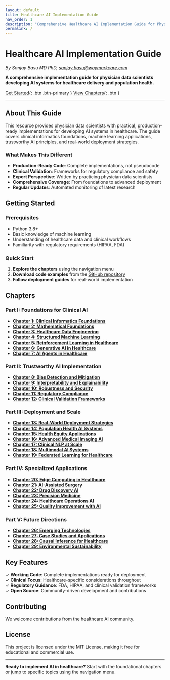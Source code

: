 ```yaml
---
layout: default
title: Healthcare AI Implementation Guide
nav_order: 1
description: "Comprehensive Healthcare AI Implementation Guide for Physician Data Scientists"
permalink: /
---
```


# Healthcare AI Implementation Guide

*By Sanjay Basu MD PhD, sanjay.basu@waymarkcare.com*

**A comprehensive implementation guide for physician data scientists developing AI systems for healthcare delivery and population health.**

[Get Started](#getting-started){: .btn .btn-primary } [View Chapters](#chapters){: .btn }

---

## About This Guide

This resource provides physician data scientists with practical, production-ready implementations for developing AI systems in healthcare. The guide covers clinical informatics foundations, machine learning applications, trustworthy AI principles, and real-world deployment strategies.

### What Makes This Different

- **Production-Ready Code**: Complete implementations, not pseudocode
- **Clinical Validation**: Frameworks for regulatory compliance and safety
- **Expert Perspective**: Written by practicing physician data scientists
- **Comprehensive Coverage**: From foundations to advanced deployment
- **Regular Updates**: Automated monitoring of latest research

## Getting Started

### Prerequisites

- Python 3.8+
- Basic knowledge of machine learning
- Understanding of healthcare data and clinical workflows
- Familiarity with regulatory requirements (HIPAA, FDA)

### Quick Start

1. **Explore the chapters** using the navigation menu
2. **Download code examples** from the [GitHub repository](https://github.com/sanjaybasu-waymark/healthcare-ai-book)
3. **Follow deployment guides** for real-world implementation

## Chapters

### Part I: Foundations for Clinical AI
- **[Chapter 1: Clinical Informatics Foundations](chapters/01-clinical-informatics-peer-reviewed/)**
- **[Chapter 2: Mathematical Foundations](chapters/02-mathematical-foundations-peer-reviewed/)**
- **[Chapter 3: Healthcare Data Engineering](chapters/03-healthcare-data-engineering-peer-reviewed/)**
- **[Chapter 4: Structured Machine Learning](chapters/04-structured-ml-clinical-comprehensive/)**
- **[Chapter 5: Reinforcement Learning in Healthcare](chapters/05-reinforcement-learning-healthcare-comprehensive/)**
- **[Chapter 6: Generative AI in Healthcare](chapters/06-generative-ai-healthcare-comprehensive/)**
- **[Chapter 7: AI Agents in Healthcare](chapters/07-ai-agents-healthcare-comprehensive/)**

### Part II: Trustworthy AI Implementation
- **[Chapter 8: Bias Detection and Mitigation](chapters/08-bias-detection-mitigation-comprehensive/)**
- **[Chapter 9: Interpretability and Explainability](chapters/09-interpretability-explainability-comprehensive/)**
- **[Chapter 10: Robustness and Security](chapters/10-robustness-security-comprehensive/)**
- **[Chapter 11: Regulatory Compliance](chapters/11-regulatory-compliance-comprehensive/)**
- **[Chapter 12: Clinical Validation Frameworks](chapters/12-clinical-validation-frameworks-comprehensive/)**

### Part III: Deployment and Scale
- **[Chapter 13: Real-World Deployment Strategies](chapters/13-real-world-deployment-strategies-comprehensive/)**
- **[Chapter 14: Population Health AI Systems](chapters/14-population-health-ai-systems-comprehensive/)**
- **[Chapter 15: Health Equity Applications](chapters/15-health-equity-applications-comprehensive/)**
- **[Chapter 16: Advanced Medical Imaging AI](chapters/16-advanced-medical-imaging-ai-comprehensive/)**
- **[Chapter 17: Clinical NLP at Scale](chapters/17-clinical-nlp-at-scale-comprehensive/)**
- **[Chapter 18: Multimodal AI Systems](chapters/18-multimodal-ai-systems-comprehensive/)**
- **[Chapter 19: Federated Learning for Healthcare](chapters/19-federated-learning-healthcare-comprehensive/)**

### Part IV: Specialized Applications
- **[Chapter 20: Edge Computing in Healthcare](chapters/20-edge-computing-healthcare-comprehensive/)**
- **[Chapter 21: AI-Assisted Surgery](chapters/21-ai-assisted-surgery-comprehensive/)**
- **[Chapter 22: Drug Discovery AI](chapters/22-drug-discovery-ai-comprehensive/)**
- **[Chapter 23: Precision Medicine](chapters/23-precision-medicine-comprehensive/)**
- **[Chapter 24: Healthcare Operations AI](chapters/24-healthcare-operations-ai-comprehensive/)**
- **[Chapter 25: Quality Improvement with AI](chapters/25-quality-improvement-ai-comprehensive/)**

### Part V: Future Directions
- **[Chapter 26: Emerging Technologies](chapters/26-emerging-technologies-comprehensive/)**
- **[Chapter 27: Case Studies and Applications](chapters/27-case-studies-applications-comprehensive/)**
- **[Chapter 28: Causal Inference for Healthcare](chapters/28-causal-inference-comprehensive/)**
- **[Chapter 29: Environmental Sustainability](chapters/29-environmental-sustainability-comprehensive/)**

## Key Features

✓ **Working Code**: Complete implementations ready for deployment  
✓ **Clinical Focus**: Healthcare-specific considerations throughout  
✓ **Regulatory Guidance**: FDA, HIPAA, and clinical validation frameworks  
✓ **Open Source**: Community-driven development and contributions  

## Contributing

We welcome contributions from the healthcare AI community.

## License

This project is licensed under the MIT License, making it free for educational and commercial use.

---

**Ready to implement AI in healthcare?** Start with the foundational chapters or jump to specific topics using the navigation menu.

